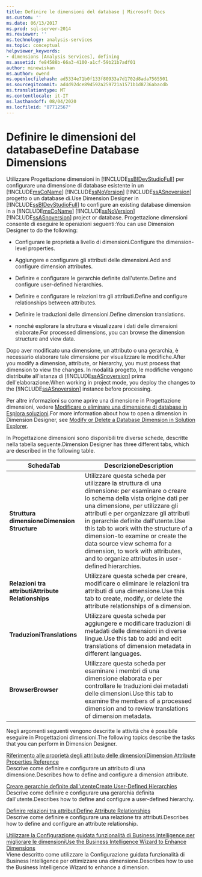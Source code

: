 ```yaml
---
title: Definire le dimensioni del database | Microsoft Docs
ms.custom: ''
ms.date: 06/13/2017
ms.prod: sql-server-2014
ms.reviewer: ''
ms.technology: analysis-services
ms.topic: conceptual
helpviewer_keywords:
- dimensions [Analysis Services], defining
ms.assetid: fe84588b-66a3-4100-a1cf-59b21b7adf01
author: minewiskan
ms.author: owend
ms.openlocfilehash: ad5334e71b0f133f80933a7d1702d8ada7565501
ms.sourcegitcommit: ad4d92dce894592a259721a1571b1d8736abacdb
ms.translationtype: MT
ms.contentlocale: it-IT
ms.lasthandoff: 08/04/2020
ms.locfileid: "87712567"
---
```

# <a name="define-database-dimensions"></a><span data-ttu-id="da107-102">Definire le dimensioni del database</span><span class="sxs-lookup"><span data-stu-id="da107-102">Define Database Dimensions</span></span>
  <span data-ttu-id="da107-103">Utilizzare Progettazione dimensioni in [!INCLUDE[ssBIDevStudioFull](../../includes/ssbidevstudiofull-md.md)] per configurare una dimensione di database esistente in un [!INCLUDE[msCoName](../../includes/msconame-md.md)] [!INCLUDE[ssNoVersion](../../includes/ssnoversion-md.md)] [!INCLUDE[ssASnoversion](../../includes/ssasnoversion-md.md)] progetto o un database di.</span><span class="sxs-lookup"><span data-stu-id="da107-103">Use Dimension Designer in [!INCLUDE[ssBIDevStudioFull](../../includes/ssbidevstudiofull-md.md)] to configure an existing database dimension in a [!INCLUDE[msCoName](../../includes/msconame-md.md)] [!INCLUDE[ssNoVersion](../../includes/ssnoversion-md.md)] [!INCLUDE[ssASnoversion](../../includes/ssasnoversion-md.md)] project or database.</span></span> <span data-ttu-id="da107-104">Progettazione dimensioni consente di eseguire le operazioni seguenti:</span><span class="sxs-lookup"><span data-stu-id="da107-104">You can use Dimension Designer to do the following:</span></span>  
  
-   <span data-ttu-id="da107-105">Configurare le proprietà a livello di dimensioni.</span><span class="sxs-lookup"><span data-stu-id="da107-105">Configure the dimension-level properties.</span></span>  
  
-   <span data-ttu-id="da107-106">Aggiungere e configurare gli attributi delle dimensioni.</span><span class="sxs-lookup"><span data-stu-id="da107-106">Add and configure dimension attributes.</span></span>  
  
-   <span data-ttu-id="da107-107">Definire e configurare le gerarchie definite dall'utente.</span><span class="sxs-lookup"><span data-stu-id="da107-107">Define and configure user-defined hierarchies.</span></span>  
  
-   <span data-ttu-id="da107-108">Definire e configurare le relazioni tra gli attributi.</span><span class="sxs-lookup"><span data-stu-id="da107-108">Define and configure relationships between attributes.</span></span>  
  
-   <span data-ttu-id="da107-109">Definire le traduzioni delle dimensioni.</span><span class="sxs-lookup"><span data-stu-id="da107-109">Define dimension translations.</span></span>  
  
-   <span data-ttu-id="da107-110">nonché esplorare la struttura e visualizzare i dati delle dimensioni elaborate.</span><span class="sxs-lookup"><span data-stu-id="da107-110">For processed dimensions, you can browse the dimension structure and view data.</span></span>  
  
 <span data-ttu-id="da107-111">Dopo aver modificato una dimensione, un attributo o una gerarchia, è necessario elaborare tale dimensione per visualizzare le modifiche.</span><span class="sxs-lookup"><span data-stu-id="da107-111">After you modify a dimension, attribute, or hierarchy, you must process that dimension to view the changes.</span></span> <span data-ttu-id="da107-112">In modalità progetto, le modifiche vengono distribuite all'istanza di [!INCLUDE[ssASnoversion](../../includes/ssasnoversion-md.md)] prima dell'elaborazione.</span><span class="sxs-lookup"><span data-stu-id="da107-112">When working in project mode, you deploy the changes to the [!INCLUDE[ssASnoversion](../../includes/ssasnoversion-md.md)] instance before processing.</span></span>  
  
 <span data-ttu-id="da107-113">Per altre informazioni su come aprire una dimensione in Progettazione dimensioni, vedere [Modificare o eliminare una dimensione di database in Esplora soluzioni](database-dimensions-modify-or-delete-a-database-dimension-in-solution-explorer.md).</span><span class="sxs-lookup"><span data-stu-id="da107-113">For more information about how to open a dimension in Dimension Designer, see [Modify or Delete a Database Dimension in Solution Explorer](database-dimensions-modify-or-delete-a-database-dimension-in-solution-explorer.md).</span></span>  
  
 <span data-ttu-id="da107-114">In Progettazione dimensioni sono disponibili tre diverse schede, descritte nella tabella seguente.</span><span class="sxs-lookup"><span data-stu-id="da107-114">Dimension Designer has three different tabs, which are described in the following table.</span></span>  
  
|<span data-ttu-id="da107-115">Scheda</span><span class="sxs-lookup"><span data-stu-id="da107-115">Tab</span></span>|<span data-ttu-id="da107-116">Descrizione</span><span class="sxs-lookup"><span data-stu-id="da107-116">Description</span></span>|  
|---------|-----------------|  
|<span data-ttu-id="da107-117">**Struttura dimensione**</span><span class="sxs-lookup"><span data-stu-id="da107-117">**Dimension Structure**</span></span>|<span data-ttu-id="da107-118">Utilizzare questa scheda per utilizzare la struttura di una dimensione: per esaminare o creare lo schema della vista origine dati per una dimensione, per utilizzare gli attributi e per organizzare gli attributi in gerarchie definite dall'utente.</span><span class="sxs-lookup"><span data-stu-id="da107-118">Use this tab to work with the structure of a dimension-to examine or create the data source view schema for a dimension, to work with attributes, and to organize attributes in user-defined hierarchies.</span></span>|  
|<span data-ttu-id="da107-119">**Relazioni tra attributi**</span><span class="sxs-lookup"><span data-stu-id="da107-119">**Attribute Relationships**</span></span>|<span data-ttu-id="da107-120">Utilizzare questa scheda per creare, modificare o eliminare le relazioni tra attributi di una dimensione.</span><span class="sxs-lookup"><span data-stu-id="da107-120">Use this tab to create, modify, or delete the attribute relationships of a dimension.</span></span>|  
|<span data-ttu-id="da107-121">**Traduzioni**</span><span class="sxs-lookup"><span data-stu-id="da107-121">**Translations**</span></span>|<span data-ttu-id="da107-122">Utilizzare questa scheda per aggiungere e modificare traduzioni di metadati delle dimensioni in diverse lingue.</span><span class="sxs-lookup"><span data-stu-id="da107-122">Use this tab to add and edit translations of dimension metadata in different languages.</span></span>|  
|<span data-ttu-id="da107-123">**Browser**</span><span class="sxs-lookup"><span data-stu-id="da107-123">**Browser**</span></span>|<span data-ttu-id="da107-124">Utilizzare questa scheda per esaminare i membri di una dimensione elaborata e per controllare le traduzioni dei metadati delle dimensioni.</span><span class="sxs-lookup"><span data-stu-id="da107-124">Use this tab to examine the members of a processed dimension and to review translations of dimension metadata.</span></span>|  
  
 <span data-ttu-id="da107-125">Negli argomenti seguenti vengono descritte le attività che è possibile eseguire in Progettazioni dimensioni.</span><span class="sxs-lookup"><span data-stu-id="da107-125">The following topics describe the tasks that you can perform in Dimension Designer.</span></span>  
  
 [<span data-ttu-id="da107-126">Riferimento alle proprietà degli attributo delle dimensioni</span><span class="sxs-lookup"><span data-stu-id="da107-126">Dimension Attribute Properties Reference</span></span>](dimension-attribute-properties-reference.md)  
 <span data-ttu-id="da107-127">Descrive come definire e configurare un attributo di una dimensione.</span><span class="sxs-lookup"><span data-stu-id="da107-127">Describes how to define and configure a dimension attribute.</span></span>  
  
 [<span data-ttu-id="da107-128">Creare gerarchie definite dall'utente</span><span class="sxs-lookup"><span data-stu-id="da107-128">Create User-Defined Hierarchies</span></span>](user-defined-hierarchies-create.md)  
 <span data-ttu-id="da107-129">Descrive come definire e configurare una gerarchia definita dall'utente.</span><span class="sxs-lookup"><span data-stu-id="da107-129">Describes how to define and configure a user-defined hierarchy.</span></span>  
  
 [<span data-ttu-id="da107-130">Definire relazioni tra attributi</span><span class="sxs-lookup"><span data-stu-id="da107-130">Define Attribute Relationships</span></span>](attribute-relationships-define.md)  
 <span data-ttu-id="da107-131">Descrive come definire e configurare una relazione tra attributi.</span><span class="sxs-lookup"><span data-stu-id="da107-131">Describes how to define and configure an attribute relationship.</span></span>  
  
 [<span data-ttu-id="da107-132">Utilizzare la Configurazione guidata funzionalità di Business Intelligence per migliorare le dimensioni</span><span class="sxs-lookup"><span data-stu-id="da107-132">Use the Business Intelligence Wizard to Enhance Dimensions</span></span>](../use-the-business-intelligence-wizard-to-enhance-dimensions.md)  
 <span data-ttu-id="da107-133">Viene descritto come utilizzare la Configurazione guidata funzionalità di Business Intelligence per ottimizzare una dimensione.</span><span class="sxs-lookup"><span data-stu-id="da107-133">Describes how to use the Business Intelligence Wizard to enhance a dimension.</span></span>  
  
  

